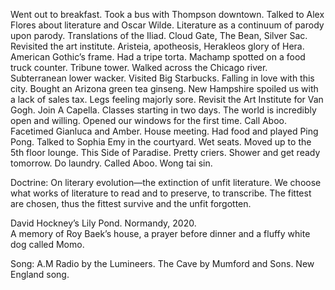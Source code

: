 Went out to breakfast. Took a bus with Thompson downtown. Talked to Alex Flores about literature and Oscar Wilde. Literature as a continuum of parody upon parody. Translations of the Iliad. Cloud Gate, The Bean, Silver Sac. Revisited the art institute. Aristeia, apotheosis, Herakleos glory of Hera. American Gothic’s frame. Had a tripe torta. Machamp spotted on a food truck counter. Tribune tower. Walked across the Chicago river. Subterranean lower wacker. Visited Big Starbucks. Falling in love with this city. Bought an Arizona green tea ginseng. New Hampshire spoiled us with a lack of sales tax. Legs feeling majorly sore. Revisit the Art Institute for Van Gogh. Join A Capella. Classes starting in two days. The world is incredibly open and willing. Opened our windows for the first time. Call Aboo. Facetimed Gianluca and Amber. House meeting. Had food and played Ping Pong. Talked to Sophia Emy in the courtyard. Wet seats. Moved up to the 5th floor lounge. This Side of Paradise. Pretty criers. Shower and get ready tomorrow. Do laundry. Called Aboo. Wong tai sin. 

Doctrine: On literary evolution—the extinction of unfit literature. We choose what works of literature to read and to preserve, to transcribe. The fittest are chosen, thus the fittest survive and the unfit forgotten.

David Hockney’s Lily Pond. Normandy, 2020\.  
A memory of Roy Baek’s house, a prayer before dinner and a fluffy white dog called Momo. 

Song: A.M Radio by the Lumineers. The Cave by Mumford and Sons. New England song.
